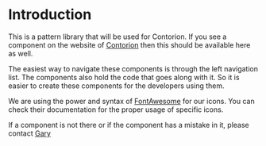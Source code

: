 # Introduction

This is a pattern library that will be used for Contorion. If you see
a component on the website of [Contorion](contorion.de) then this should
be available here as well.


The easiest way to navigate these components is through the left
navigation list. The components also hold the code that goes along with
it. So it is easier to create these components for the developers using
them.

We are using the power and syntax of
[FontAwesome](http://fontawesome.io/icons/) for our icons. You
can check their documentation for the proper usage of specific icons.

If a component is not there or if the component has a mistake in it,
 please contact [Gary](gary.fleischer@contorion.de)
